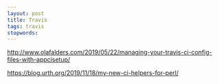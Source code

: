 ```yaml
---
layout: post
title: Travis
tags: travis
stopwords:
---
```


http://www.olafalders.com/2019/05/22/managing-your-travis-ci-config-files-with-appcisetup/

https://blog.urth.org/2019/11/18/my-new-ci-helpers-for-perl/
